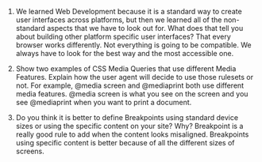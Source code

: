 1.	We learned Web Development because it is a standard way to create user interfaces across platforms, but then we learned all of the non-standard aspects that we have to look out for. What does that tell you about building other platform specific user interfaces? That every browser works differently. Not everything is going to be compatible. We always have to look for the best way and the most accessible one.

2.	Show two examples of CSS Media Queries that use different Media Features. Explain how the user agent will decide to use those rulesets or not. For example, @media screen and @mediaprint both use different media features. @media screen is what you see on the screen and you see @mediaprint when you want to print a document.

3.	Do you think it is better to define Breakpoints using standard device sizes or using the specific content on your site? Why? Breakpoint is a really good rule to add   when the content looks misaligned. Breakpoints using specific content is better because of all the different sizes of screens.
